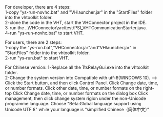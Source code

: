 For developer, there are 4 steps:  
1-copy "ys-run-novhc.bat" and "VHlauncher.jar"  in the "StartFiles" folder into the vhtoolkit folder.   
2-clone the code in the VHT, start the VHConnector project in the IDE.  
3-run the ..\VHConnector\src\test\PSI_VHTCommunicationStarter.java.  
4-run "ys-run-novhc.bat" to start VHT.

For users, there are 2 steps:  
1-copy the "ys-run.bat","VHConnector.jar"and"VHlauncher.jar" in "StartFiles" folder into the vhtoolkit folder.   
2-run "ys-run.bat" to start VHT.     

For Chinese version:
1-Replace all the TtsRelayGui.exe into the vhtoolkit folder.   
2-Change the system version into Compatible with utf-8(WINDOWS 10).
-->
Click the Start button, and then click Control Panel.
Click Change date, time, or number formats.
Click other date, time, or number formats on the right-top
Click Change date, time, or number formats on the dialog box 
Click management, then click change system rigion under the  non-Unicode programme language.
Choose "Beta:Global language support using Unicode UTF 8" while your language is “simplified Chinese（简体中文）”
